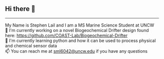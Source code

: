 ## Hi there 👋
--------------------------------------------------------------------
My Name is Stephen Lail and I am a MS Marine Science Student at UNCW  <br>
🔭 I'm currently working on a novel Biogeochemical Drifter design found here: https://github.com/COAST-Lab/Biogeochemical-Drifter  <br> 
🌱 I'm currently learning python and how it can be used to process physical and chemical sensor data   <br>
📫 You can reach me at sml6042@uncw.edu if you have any questions <br>
<!--
**Stephen-Lail/Stephen-Lail** is a ✨ _special_ ✨ repository because its `README.md` (this file) appears on your GitHub profile.

Here are some ideas to get you started:

- 🔭 I’m currently working on ...
- 🌱 I’m currently learning ...
- 👯 I’m looking to collaborate on ...
- 🤔 I’m looking for help with ...
- 💬 Ask me about ...
- 📫 How to reach me: ...
- 😄 Pronouns: ...
- ⚡ Fun fact: ...
-->
